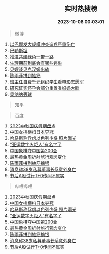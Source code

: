 <div align="center"><h2>实时热搜榜</h2><h4>2023-10-08 00:03:01</h4></div>

> 微博  

1. [以巴爆发大规模冲突造成严重伤亡](https://s.weibo.com/weibo?q=%23%E4%BB%A5%E5%B7%B4%E7%88%86%E5%8F%91%E5%A4%A7%E8%A7%84%E6%A8%A1%E5%86%B2%E7%AA%81%E9%80%A0%E6%88%90%E4%B8%A5%E9%87%8D%E4%BC%A4%E4%BA%A1%23&t=31&band_rank=1&Refer=top)<br />
2. [巴勒斯坦](https://s.weibo.com/weibo?q=%23%E5%B7%B4%E5%8B%92%E6%96%AF%E5%9D%A6%23&t=31&band_rank=2&Refer=top)<br />
3. [推进共建绿色一带一路](https://s.weibo.com/weibo?q=%23%E6%8E%A8%E8%BF%9B%E5%85%B1%E5%BB%BA%E7%BB%BF%E8%89%B2%E4%B8%80%E5%B8%A6%E4%B8%80%E8%B7%AF%23&t=31&band_rank=3&Refer=top)<br />
4. [生理期前到底会有哪些迹象](https://s.weibo.com/weibo?q=%23%E7%94%9F%E7%90%86%E6%9C%9F%E5%89%8D%E5%88%B0%E5%BA%95%E4%BC%9A%E6%9C%89%E5%93%AA%E4%BA%9B%E8%BF%B9%E8%B1%A1%23&t=31&band_rank=4&Refer=top)<br />
5. [贝嫂谈贝克汉姆出轨](https://s.weibo.com/weibo?q=%23%E8%B4%9D%E5%AB%82%E8%B0%88%E8%B4%9D%E5%85%8B%E6%B1%89%E5%A7%86%E5%87%BA%E8%BD%A8%23&t=31&band_rank=5&Refer=top)<br />
6. [陈雨菲拼到抽筋](https://s.weibo.com/weibo?q=%23%E9%99%88%E9%9B%A8%E8%8F%B2%E6%8B%BC%E5%88%B0%E6%8A%BD%E7%AD%8B%23&t=31&band_rank=6&Refer=top)<br />
7. [班主任自费千元组织学生看电影志愿军](https://s.weibo.com/weibo?q=%23%E7%8F%AD%E4%B8%BB%E4%BB%BB%E8%87%AA%E8%B4%B9%E5%8D%83%E5%85%83%E7%BB%84%E7%BB%87%E5%AD%A6%E7%94%9F%E7%9C%8B%E7%94%B5%E5%BD%B1%E5%BF%97%E6%84%BF%E5%86%9B%23&t=31&band_rank=7&Refer=top)<br />
8. [研究证实怀孕会部分重置准妈妈大脑](https://s.weibo.com/weibo?q=%23%E7%A0%94%E7%A9%B6%E8%AF%81%E5%AE%9E%E6%80%80%E5%AD%95%E4%BC%9A%E9%83%A8%E5%88%86%E9%87%8D%E7%BD%AE%E5%87%86%E5%A6%88%E5%A6%88%E5%A4%A7%E8%84%91%23&t=31&band_rank=8&Refer=top)<br />
9. [奥纳纳丢球](https://s.weibo.com/weibo?q=%E5%A5%A5%E7%BA%B3%E7%BA%B3%E4%B8%A2%E7%90%83&t=31&band_rank=9&Refer=top)<br />

> 知乎  


> 百度  

1. [2023中秋国庆假期盘点](https://www.baidu.com/s?wd=2023%E4%B8%AD%E7%A7%8B%E5%9B%BD%E5%BA%86%E5%81%87%E6%9C%9F%E7%9B%98%E7%82%B9&sa=fyb_news&rsv_dl=fyb_news)<br />
2. [中国女排横扫日本夺冠](https://www.baidu.com/s?wd=%E4%B8%AD%E5%9B%BD%E5%A5%B3%E6%8E%92%E6%A8%AA%E6%89%AB%E6%97%A5%E6%9C%AC%E5%A4%BA%E5%86%A0&sa=fyb_news&rsv_dl=fyb_news)<br />
3. [哈马斯称俘虏以色列少将 照片曝光](https://www.baidu.com/s?wd=%E5%93%88%E9%A9%AC%E6%96%AF%E7%A7%B0%E4%BF%98%E8%99%8F%E4%BB%A5%E8%89%B2%E5%88%97%E5%B0%91%E5%B0%86+%E7%85%A7%E7%89%87%E6%9B%9D%E5%85%89&sa=fyb_news&rsv_dl=fyb_news)<br />
4. [“亚运数字火炬人”有名字了](https://www.baidu.com/s?wd=%E2%80%9C%E4%BA%9A%E8%BF%90%E6%95%B0%E5%AD%97%E7%81%AB%E7%82%AC%E4%BA%BA%E2%80%9D%E6%9C%89%E5%90%8D%E5%AD%97%E4%BA%86&sa=fyb_news&rsv_dl=fyb_news)<br />
5. [中国象棋夺中国第200金](https://www.baidu.com/s?wd=%E4%B8%AD%E5%9B%BD%E8%B1%A1%E6%A3%8B%E5%A4%BA%E4%B8%AD%E5%9B%BD%E7%AC%AC200%E9%87%91&sa=fyb_news&rsv_dl=fyb_news)<br />
6. [最热黄金周折射旅行观念变化](https://www.baidu.com/s?wd=%E6%9C%80%E7%83%AD%E9%BB%84%E9%87%91%E5%91%A8%E6%8A%98%E5%B0%84%E6%97%85%E8%A1%8C%E8%A7%82%E5%BF%B5%E5%8F%98%E5%8C%96&sa=fyb_news&rsv_dl=fyb_news)<br />
7. [陈雨菲拼到抽筋摘银](https://www.baidu.com/s?wd=%E9%99%88%E9%9B%A8%E8%8F%B2%E6%8B%BC%E5%88%B0%E6%8A%BD%E7%AD%8B%E6%91%98%E9%93%B6&sa=fyb_news&rsv_dl=fyb_news)<br />
8. [消息称38岁私募董事长系意外身亡](https://www.baidu.com/s?wd=%E6%B6%88%E6%81%AF%E7%A7%B038%E5%B2%81%E7%A7%81%E5%8B%9F%E8%91%A3%E4%BA%8B%E9%95%BF%E7%B3%BB%E6%84%8F%E5%A4%96%E8%BA%AB%E4%BA%A1&sa=fyb_news&rsv_dl=fyb_news)<br />
9. [节后A股试行T+0传闻不属实](https://www.baidu.com/s?wd=%E8%8A%82%E5%90%8EA%E8%82%A1%E8%AF%95%E8%A1%8CT%2B0%E4%BC%A0%E9%97%BB%E4%B8%8D%E5%B1%9E%E5%AE%9E&sa=fyb_news&rsv_dl=fyb_news)<br />

> 哔哩哔哩  

1. [2023中秋国庆假期盘点](https://www.baidu.com/s?wd=2023%E4%B8%AD%E7%A7%8B%E5%9B%BD%E5%BA%86%E5%81%87%E6%9C%9F%E7%9B%98%E7%82%B9&sa=fyb_news&rsv_dl=fyb_news)<br />
2. [中国女排横扫日本夺冠](https://www.baidu.com/s?wd=%E4%B8%AD%E5%9B%BD%E5%A5%B3%E6%8E%92%E6%A8%AA%E6%89%AB%E6%97%A5%E6%9C%AC%E5%A4%BA%E5%86%A0&sa=fyb_news&rsv_dl=fyb_news)<br />
3. [哈马斯称俘虏以色列少将 照片曝光](https://www.baidu.com/s?wd=%E5%93%88%E9%A9%AC%E6%96%AF%E7%A7%B0%E4%BF%98%E8%99%8F%E4%BB%A5%E8%89%B2%E5%88%97%E5%B0%91%E5%B0%86+%E7%85%A7%E7%89%87%E6%9B%9D%E5%85%89&sa=fyb_news&rsv_dl=fyb_news)<br />
4. [“亚运数字火炬人”有名字了](https://www.baidu.com/s?wd=%E2%80%9C%E4%BA%9A%E8%BF%90%E6%95%B0%E5%AD%97%E7%81%AB%E7%82%AC%E4%BA%BA%E2%80%9D%E6%9C%89%E5%90%8D%E5%AD%97%E4%BA%86&sa=fyb_news&rsv_dl=fyb_news)<br />
5. [中国象棋夺中国第200金](https://www.baidu.com/s?wd=%E4%B8%AD%E5%9B%BD%E8%B1%A1%E6%A3%8B%E5%A4%BA%E4%B8%AD%E5%9B%BD%E7%AC%AC200%E9%87%91&sa=fyb_news&rsv_dl=fyb_news)<br />
6. [最热黄金周折射旅行观念变化](https://www.baidu.com/s?wd=%E6%9C%80%E7%83%AD%E9%BB%84%E9%87%91%E5%91%A8%E6%8A%98%E5%B0%84%E6%97%85%E8%A1%8C%E8%A7%82%E5%BF%B5%E5%8F%98%E5%8C%96&sa=fyb_news&rsv_dl=fyb_news)<br />
7. [陈雨菲拼到抽筋摘银](https://www.baidu.com/s?wd=%E9%99%88%E9%9B%A8%E8%8F%B2%E6%8B%BC%E5%88%B0%E6%8A%BD%E7%AD%8B%E6%91%98%E9%93%B6&sa=fyb_news&rsv_dl=fyb_news)<br />
8. [消息称38岁私募董事长系意外身亡](https://www.baidu.com/s?wd=%E6%B6%88%E6%81%AF%E7%A7%B038%E5%B2%81%E7%A7%81%E5%8B%9F%E8%91%A3%E4%BA%8B%E9%95%BF%E7%B3%BB%E6%84%8F%E5%A4%96%E8%BA%AB%E4%BA%A1&sa=fyb_news&rsv_dl=fyb_news)<br />
9. [节后A股试行T+0传闻不属实](https://www.baidu.com/s?wd=%E8%8A%82%E5%90%8EA%E8%82%A1%E8%AF%95%E8%A1%8CT%2B0%E4%BC%A0%E9%97%BB%E4%B8%8D%E5%B1%9E%E5%AE%9E&sa=fyb_news&rsv_dl=fyb_news)<br />
